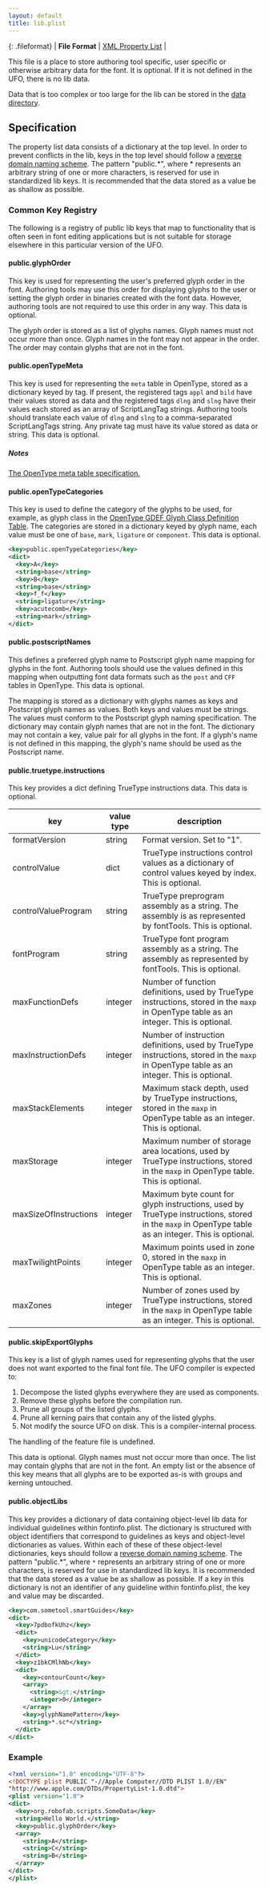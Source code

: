 ```yaml
---
layout: default
title: lib.plist
---
```


{: .fileformat}
| **File Format** | [XML Property List](http://www.apple.com/DTDs/PropertyList-1.0.dtd) |

This file is a place to store authoring tool specific, user specific or otherwise arbitrary data for the font. It is optional. If it is not defined in the UFO, there is no lib data.

Data that is too complex or too large for the lib can be stored in the [data directory].

## Specification

The property list data consists of a dictionary at the top level. In order to prevent conflicts in the lib, keys in the top level should follow a [reverse domain naming scheme]. The pattern "public.\*", where \* represents an arbitrary string of one or more characters, is reserved for use in standardized lib keys. It is recommended that the data stored as a value be as shallow as possible.

### Common Key Registry

The following is a registry of public lib keys that map to functionality that is often seen in font editing applications but is not suitable for storage elsewhere in this particular version of the UFO.

#### public.glyphOrder

This key is used for representing the user's preferred glyph order in the font. Authoring tools may use this order for displaying glyphs to the user or setting the glyph order in binaries created with the font data. However, authoring tools are not required to use this order in any way. This data is optional.

The glyph order is stored as a list of glyphs names. Glyph names must not occur more than once. Glyph names in the font may not appear in the order. The order may contain glyphs that are not in the font.

#### public.openTypeMeta

This key is used for representing the `meta` table in OpenType, stored as a dictionary keyed by tag.
If present, the registered tags `appl` and `bild` have their values stored as data and the registered tags `dlng` and `slng` have their values each stored as an array of ScriptLangTag strings.
Authoring tools should translate each value of `dlng` and `slng` to a comma-separated ScriptLangTags string.
Any private tag must have its value stored as data or string.
This data is optional.

##### Notes

[The OpenType meta table specification.]

#### public.openTypeCategories

This key is used to define the category of the glyphs to be used, for example, as glyph class in the [OpenType GDEF Glyph Class Definition Table]. The categories are stored in a dictionary keyed by glyph name, each value must be one of `base`, `mark`, `ligature` or `component`. This data is optional.

```xml
<key>public.openTypeCategories</key>
<dict>
  <key>A</key>
  <string>base</string>
  <key>B</key>
  <string>base</string>
  <key>f_f</key>
  <string>ligature</string>
  <key>acutecomb</key>
  <string>mark</string>
</dict>
```

#### public.postscriptNames

This defines a preferred glyph name to Postscript glyph name mapping for glyphs in the font. Authoring tools should use the values defined in this mapping when outputting font data formats such as the `post` and `CFF ` tables in OpenType. This data is optional.

The mapping is stored as a dictionary with glyphs names as keys and Postscript glyph names as values. Both keys and values must be strings. The values must conform to the Postscript glyph naming specification. The dictionary may contain glyph names that are not in the font. The dictionary may not contain a key, value pair for all glyphs in the font. If a glyph's name is not defined in this mapping, the glyph's name should be used as the Postscript name.

#### public.truetype.instructions
This key provides a dict defining TrueType instructions data.
This data is optional.

| key                   | value type | description                 |
|-----------------------|------------|-----------------------------|
| formatVersion         | string     | Format version. Set to "1". |
| controlValue          | dict       | TrueType instructions control values as a dictionary of control values keyed by index. This is optional.                                          |
| controlValueProgram   | string     | TrueType preprogram assembly as a string. The assembly is as represented by fontTools. This is optional.                                          |
| fontProgram           | string     | TrueType font program assembly as a string. The assembly as represented by fontTools. This is optional.                                           |
| maxFunctionDefs       | integer    | Number of function definitions, used by TrueType instructions, stored in the `maxp` in OpenType table as an integer. This is optional.            |
| maxInstructionDefs    | integer    | Number of instruction definitions, used by TrueType instructions, stored in the `maxp` in OpenType table as an integer. This is optional.         |
| maxStackElements      | integer    | Maximum stack depth, used by TrueType instructions, stored in the `maxp` in OpenType table as an integer. This is optional.                       |
| maxStorage            | integer    | Maximum number of storage area locations, used by TrueType instructions, stored in the `maxp` in OpenType table. This is optional.                |
| maxSizeOfInstructions | integer    | Maximum byte count for glyph instructions, used by TrueType instructions, stored in the `maxp` in OpenType table as an integer. This is optional. |
| maxTwilightPoints     | integer    | Maximum points used in zone 0, stored in the `maxp` in OpenType table as an integer. This is optional.                                            |
| maxZones              | integer    | Number of zones used by TrueType instructions, stored in the `maxp` in OpenType table as an integer. This is optional.                            |

#### public.skipExportGlyphs

This key is a list of glyph names used for representing glyphs that the user does not want exported to the final font file. The UFO compiler is expected to:

1. Decompose the listed glyphs everywhere they are used as components.
2. Remove these glyphs before the compilation run.
3. Prune all groups of the listed glyphs.
4. Prune all kerning pairs that contain any of the listed glyphs.
5. Not modify the source UFO on disk. This is a compiler-internal process.

The handling of the feature file is undefined.

This data is optional. Glyph names must not occur more than once. The list may contain glyphs that are not in the font. An empty list or the absence of this key means that all glyphs are to be exported as-is with groups and kerning untouched.

#### public.objectLibs

This key provides a dictionary of data containing object-level lib data for individual guidelines within fontinfo.plist. The dictionary is structured with object identifiers that correspond to guidelines as keys and object-level dictionaries as values. Within each of these of these object-level dictionaries, keys should follow a [reverse domain naming scheme]. The pattern "public.\*", where `*` represents an arbitrary string of one or more characters, is reserved for use in standardized lib keys. It is recommended that the data stored as a value be as shallow as possible. If a key in this dictionary is not an identifier of any guideline within fontinfo.plist, the key and value may be discarded.

```xml
<key>com.sometool.smartGuides</key>
<dict>
  <key>7pdbofkUhz</key>
  <dict>
    <key>unicodeCategory</key>
    <string>Lu</string>
  </dict>
  <key>z1bkCMlhNb</key>
  <dict>
    <key>contourCount</key>
    <array>
      <string>&gt;</string>
      <integer>0</integer>
    </array>
    <key>glyphNamePattern</key>
    <string>*.sc*</string>
  </dict>
</dict>
```

### Example

```xml
<?xml version="1.0" encoding="UTF-8"?>
<!DOCTYPE plist PUBLIC "-//Apple Computer//DTD PLIST 1.0//EN"
"http://www.apple.com/DTDs/PropertyList-1.0.dtd">
<plist version="1.0">
<dict>
  <key>org.robofab.scripts.SomeData</key>
  <string>Hello World.</string>
  <key>public.glyphOrder</key>
  <array>
    <string>A</string>
    <string>C</string>
    <string>B</string>
  </array>
</dict>
</plist>
```

  [XML Property List]: ../conventions/#xml-property-lists
  [data directory]: ../data
  [reverse domain naming scheme]: ../conventions/#reverse-domain-naming-schemes
  [The OpenType meta table specification.]: http://www.microsoft.com/typography/otspec/meta.htm
  [OpenType GDEF Glyph Class Definition Table]: https://docs.microsoft.com/en-us/typography/opentype/spec/gdef#glyph-class-definition-table
